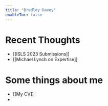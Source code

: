 ```yaml
---
title: "Bradley Davey"
enableToc: false
---
```


# Recent Thoughts
- [[ISLS 2023 Submissions]]
- [[Michael Lynch on Expertise]]

# Some things about me
- [[My CV]]
- 